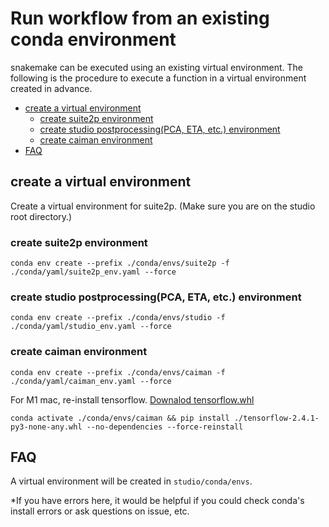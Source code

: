 Run workflow from an existing conda environment
=================

snakemake can be executed using an existing virtual environment.
The following is the procedure to execute a function in a virtual environment created in advance.

* [create a virtual environment](#create-a-virtual-environment)
  * [create suite2p environment](#create-suite2p-environment)
  * [create studio postprocessing(PCA, ETA, etc.) environment](#create-studio-postprocessingpca-eta-etc-environment)
  * [create caiman environment](#create-caiman-environment)
* [FAQ](#faq)


## create a virtual environment
Create a virtual environment for suite2p. (Make sure you are on the studio root directory.)

### create suite2p environment
```
conda env create --prefix ./conda/envs/suite2p -f ./conda/yaml/suite2p_env.yaml --force
```

### create studio postprocessing(PCA, ETA, etc.) environment
```
conda env create --prefix ./conda/envs/studio -f ./conda/yaml/studio_env.yaml --force
```

### create caiman environment
```
conda env create --prefix ./conda/envs/caiman -f ./conda/yaml/caiman_env.yaml --force
```

For M1 mac, re-install tensorflow.
[Downalod tensorflow.whl](
https://drive.google.com/drive/folders/1oSipZLnoeQB0Awz8U68KYeCPsULy_dQ7)
```
conda activate ./conda/envs/caiman && pip install ./tensorflow-2.4.1-py3-none-any.whl --no-dependencies --force-reinstall
````

## FAQ

A virtual environment will be created in `studio/conda/envs`.

*If you have errors here, it would be helpful if you could check conda's install errors or ask questions on issue, etc.

